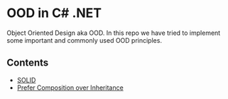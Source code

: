 # OOD in C#  .NET
Object Oriented Design aka OOD. In this repo we have tried to implement some important and commonly used OOD principles.

## Contents

* [SOLID](/OOD/SOLID/)
* [Prefer Composition over Inheritance](/OOD/Composition/)
